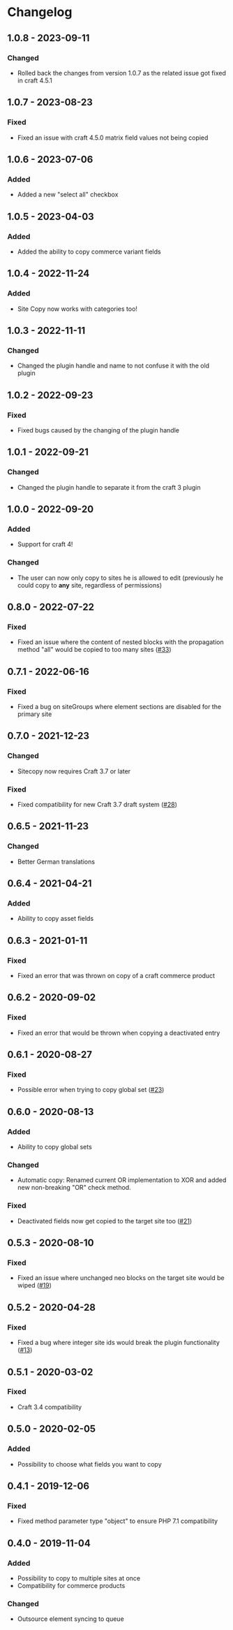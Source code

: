 # Changelog

## 1.0.8 - 2023-09-11

### Changed

- Rolled back the changes from version 1.0.7 as the related issue got fixed in craft 4.5.1

## 1.0.7 - 2023-08-23

### Fixed
- Fixed an issue with craft 4.5.0 matrix field values not being copied

## 1.0.6 - 2023-07-06

### Added
- Added a new "select all" checkbox

## 1.0.5 - 2023-04-03

### Added
- Added the ability to copy commerce variant fields

## 1.0.4 - 2022-11-24

### Added
- Site Copy now works with categories too!

## 1.0.3 - 2022-11-11

### Changed
- Changed the plugin handle and name to not confuse it with the old plugin

## 1.0.2 - 2022-09-23

### Fixed
- Fixed bugs caused by the changing of the plugin handle

## 1.0.1 - 2022-09-21

### Changed
- Changed the plugin handle to separate it from the craft 3 plugin

## 1.0.0 - 2022-09-20
### Added
- Support for craft 4!

### Changed
- The user can now only copy to sites he is allowed to edit (previously he could copy to **any** site, regardless of permissions)

## 0.8.0 - 2022-07-22
### Fixed
- Fixed an issue where the content of nested blocks with the propagation method "all" would be copied to too many sites ([#33](https://github.com/Goldinteractive/craft3-sitecopy/issues/33))

## 0.7.1 - 2022-06-16
### Fixed
- Fixed a bug on siteGroups where element sections are disabled for the primary site

## 0.7.0 - 2021-12-23
### Changed
- Sitecopy now requires Craft 3.7 or later

### Fixed
- Fixed compatibility for new Craft 3.7 draft system ([#28](https://github.com/Goldinteractive/craft3-sitecopy/issues/28))

## 0.6.5 - 2021-11-23
### Changed
- Better German translations

## 0.6.4 - 2021-04-21
### Added
- Ability to copy asset fields

## 0.6.3 - 2021-01-11
### Fixed
- Fixed an error that was thrown on copy of a craft commerce product

## 0.6.2 - 2020-09-02
### Fixed
- Fixed an error that would be thrown when copying a deactivated entry

## 0.6.1 - 2020-08-27
### Fixed
- Possible error when trying to copy global set ([#23](https://github.com/Goldinteractive/craft3-sitecopy/issues/23))

## 0.6.0 - 2020-08-13
### Added
- Ability to copy global sets

### Changed
- Automatic copy: Renamed current OR implementation to XOR and added new non-breaking "OR" check method.

### Fixed
- Deactivated fields now get copied to the target site too ([#21](https://github.com/Goldinteractive/craft3-sitecopy/issues/21))

## 0.5.3 - 2020-08-10
### Fixed
- Fixed an issue where unchanged neo blocks on the target site would be wiped ([#19](https://github.com/Goldinteractive/craft3-sitecopy/issues/19))

## 0.5.2 - 2020-04-28
### Fixed
- Fixed a bug where integer site ids would break the plugin functionality ([#13](https://github.com/Goldinteractive/craft3-sitecopy/issues/13))

## 0.5.1 - 2020-03-02
### Fixed
- Craft 3.4 compatibility

## 0.5.0 - 2020-02-05
### Added
- Possibility to choose what fields you want to copy

## 0.4.1 - 2019-12-06
### Fixed
- Fixed method parameter type "object" to ensure PHP 7.1 compatibility

## 0.4.0 - 2019-11-04
### Added
- Possibility to copy to multiple sites at once
- Compatibility for commerce products

### Changed
- Outsource element syncing to queue


